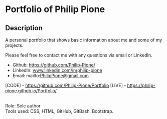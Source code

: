 # Portfolio of Philip Pione

## Description
A personal portfolio that shows basic information about me and some of my projects.  


Please feel free to contact me with any questions via email or LinkedIn.
- Github: https://github.com/Philip-Pione/
- LinkedIn: www.linkedin.com/in/philip-pione
- Email: mailto:PhilipPione@gmail.com


[CODE] - https://github.com/Philip-Pione/Portfolio
[LIVE] - https://philip-pione.github.io/Portfolio/

<br>
Role: Sole author
<br>
Tools used: CSS, HTML, GitHub, GitBash, Bootstrap.
